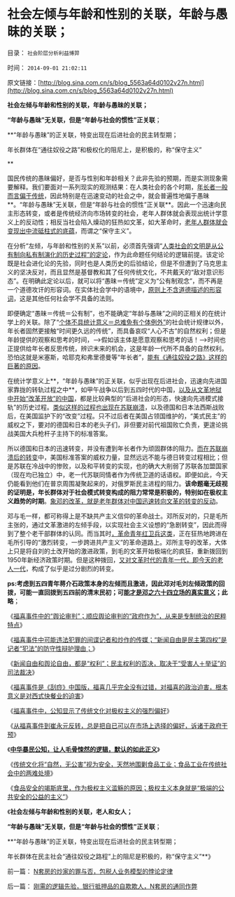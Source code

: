 # 社会左倾与年龄和性别的关联，年龄与愚昧的关联；

目录： `社会阶层分析利益博羿` 

时间： `2014-09-01 21:02:11` 

原文链接：[http://blog.sina.com.cn/s/blog_5563a64d0102v27n.html](http://blog.sina.com.cn/s/blog_5563a64d0102v27n.html)

**社会左倾与年龄和性别的关联，年龄与愚昧的关联；**

**“年龄与愚昧”无关联，但是“年龄与社会的惯性”正关联**；

**“年龄与愚昧”的正关联，特变出现在后进社会的民主转型期；

年长群体在“通往奴役之路”和极权化的阻尼上，是积极的，称“保守主义”

**

国民传统的愚昧偏好，是否与性别和年龄相关？此非先验的预期，而是实测现象需要解释。我们要面对一系列现实的观测结果：在人类社会的各个时期，[年长者一般而言偏于传统](../../../2012/8/20/倚老卖老是传统社会的特色.md)，因此特别是在迅速变动的社会之中，就会普遍性地偏于愚昧**。“年龄与愚昧”无关联，但是“年龄与社会的惯性”正关联**。因此一个迅速向民主形态转变，或者是传统经济向市场转变的社会，老年人群体就会表现出统计学意义上的反动性；相反当社会陷入燥动的狂热如文革，如大革命时，[老年人群体就会变现出中流砥柱式的底蕴](../../../2011/5/6/里根的保守主义和格兰特总统.md)，而谓之“保守主义”。

在分析“左倾，与年龄和性别的关系”以前，必须首先强调“[人类社会的文明是从公有制向私有制演化的历史过程”的定论](../../../2011/5/17/人类发展从公有制走向私有制.md)，作为此命题任何结论的逻辑前提。该定论既是社会进化论的先验，同时也是人类历史的后验结论，但是不但遭到了马克思主义的坚决反对，而且显然是基督教和其了任何传统文化，不共戴天的“敌对意识形态”。在明确此定论以后，就可以将“愚昧＝传统”定义为“公有制观念”，而不再是一个道德攻讦的形容词。在实体社会学中的语境中，[原则上不含道德描述的形容词](../../../2010/10/11/不道德他人，与不讲道德之别.md)，这是其他任何社会学不具备的法则。

即便确定“愚昧＝传统＝公有制”，也不能确定“年龄与愚昧”之间的正相关的在统计学上的关联。除了“[个体不具统计意义＝总难免有个体例外”](../../../2010/3/16/个案不具备历史实证意义.md)的社会统计规律以外，年长者固然更接触“时间更久远的传统”，而具备哀叹“人心不古”的自然权利；但是年龄提供的观察和思考的时间，——>假如该主体是愿意观察和思考的话！——>时间也正提供给年长者反思传统，辨识末来的机会，这是年龄一代所不具备的自然权利。恐怕这就是米塞斯，哈耶克和弗里德曼等“年长者”，[能有《通往奴役之路》这样的巨著的原因](../../../2010/1/25/弗里德曼和哈耶克批判的是中国的右派.md)。

在统计学意义上**，“年龄与愚昧”的正关联，似乎出现在后进社会，迅速向先进国家靠拢的转轨过程之中**，如甲午战争以后到五四时代的中国，[以及从文革地狱中开始“改革开放”的中国](../../../2009/12/10/80年代的改革和就业途径和失业.md)，都是比较典型的“后进社会的形态，快速向先进模式接轨”的历史过程。[类似这样的过程也出现在苏联崩溃](../../../2009/2/19/250亿美元望远镜看透苏联崩溃真相.md)，以及德国和日本法西斯战败后，在美国监护下的“改变”过程。只不过后者在美国占领国维护的，“美式民主”的威权之下，要对的德国和日本的老头子们，非但要对前代祖国败亡负责，更遑论挑战美国大兵枪杆子主持下的标准答案。

所以德国和日本的迅速转变，并没有遭到年长者作为顽固群体的阻力。[而在苏联崩溃后的转变](../../../2009/8/4/苏东巨变的真相是苏联并没有消失.md)中，美国标准答案的威权力量，显然远远不能与德日转变过程相比；但是苏联在冷战中的惨败，以及和平转变的实现，也的确大大削弱了苏联各加盟国家（现在均已独立）中，老一代苏联同情者作为传统卫道的话语权。即便如此，今天仍能看到他们在普京周围凝聚起来的，对俄罗斯民主进程的阻力。**该命题毫无歧视的证明是，年长群体对于社会模式转变构成的阻力常常是积极的，特别如在极权主义趋势的时期**。[象邓的改革，就是老年群体对中国迅速转向文革的转变的反动](../../../2010/4/24/后工业化时代应该从1933年真正开始.md)。

邓与毛一样，都可称得上是不缺共产主义信仰的革命战士。邓所反对的，只是毛所主张的，通过文革激进的左倾手段，以实现社会主义设想的“急剧转变”，因此而得到了整个老干部群体的认同。而当其时[，革命青年红卫兵这类](../../../2012/3/15/愤老制造旧社会的黑社会逻辑.md)，正在狂热地跨进在毛所引导的“激烈转变，一步跨进共产主义”的革命道路上。邓所主导的改革，大体上只是将自刘的土改开始的激进政策，到毛的文革开始极端化的疯狂，重新拨回到1950年新经济政策时期。但是这种拨回，[又对文革时代的青年一代，即今天的老人一代](../../../2012/8/20/“中国人低素质”的平均年龄比较老；.md)，构成了似乎是过分剧烈的转变。

**ps:考虑到五四青年蒋介石政策本身的左倾而且激进，因此邓对毛刘左倾政策的回拨，可能一直回拨到五四前的清末民初；可[能才是邓之六十四立场的真实意义](http://darthvad.blog.sohu.com/252061588.html)；此略**；

《[福喜事件中的“舆论审判”；顺应舆论审判的“政府作为”，从来是专制统治的民粹特点](../../../2014/8/17/福喜事件中的“舆论审判”，“强制政府有作为”的极权主义倾向.md)》

《[福喜事件中可能违法犯罪的间谍记者和炒作的传媒；“新闻自由是民主第四权”是记者“犯法”的防守性辩护理由；](../../../2014/8/18/福喜事件中违法犯罪的记者和传媒，兼谈美国的新闻自由和舆论监督.md)》

《[新闻自由和舆论自由，都是“权利”；民主权利的否决，取决于“受害人＋举证”的司法裁决](../../../2014/8/25/新闻自由和舆论自由，都是“权利”，及权利与权力的逻辑关系.md)》

《[福喜事件是《刮痧》中国版，福喜几乎完全没有过错，对福喜的政治迫害，根本意义是对西式快餐业的迫害](../../../2014/8/26/福喜事件是《刮痧》中国版，福喜几乎完全没有过错.md)》

《[福喜事件中，公知显示了传统文化对极权主义的强烈偏好](../../../2014/8/27/中国传统文化，对极权主义的强烈偏好.md)》

《[从福喜事件到崔永元反转，总是把自已可以在市场上选择的偏好，诉诸于政府干预](../../../2014/8/28/从福喜事件到崔永元反转基因，观察愚贱暴民的极权主义偏好.md)》

《[**中华暴民公知，让人毛骨悚然的逻辑，默认的如此正义**](../../../2014/8/29/福喜事件暴露的，中华暴民让人毛骨悚然的正义逻辑.md)》

《[传统文化将“自然，无公害”视为安全，天然地围剿食品工业；食品工业在传统社会中的两难处境](../../../2014/8/30/传统文化将“自然，无公害”视为安全，天然地围剿食品工业.md)》

《[食品安全的竭斯底里，作为极权主义滥觞的原因；极权主义本身就是“极端的公共安全的公益的主义”](../../../2014/8/31/食品安全的竭斯底里，作为极权主义滥觞的原因.md)》

《**社会左倾与年龄和性别的关联，老人和女人；**

**“年龄与愚昧”无关联，但是“年龄与社会的惯性”正关联**；

**“年龄与愚昧”的正关联，特变出现在后进社会的民主转型期；

年长群体在民主社会“通往奴役之路程”上的阻尼是积极的，称“保守主义”**》

前一篇： [N套房的炒家的罪与否，包税人业务模型的悖论定律](../../../2014/9/3/N套房的炒家的罪与否，包税人业务模型的悖论定律.md)

后一篇： [刚需的逻辑先验，银行抵押品的自欺欺人，N套房的通同作弊](../../../2014/9/1/刚需的逻辑先验，银行抵押品的自欺欺人，N套房的通同作弊.md)

